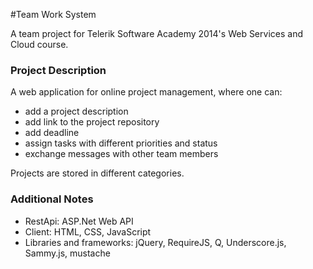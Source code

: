 #Team Work System

A team project for Telerik Software Academy 2014's Web Services and Cloud course.

### Project Description

A web application for online project management, where one can:

*	add a project description
*	add link to the project repository
*	add deadline
*	assign tasks with different priorities and status
*	exchange messages with other team members

Projects are stored in different categories.

### Additional Notes

*	RestApi: ASP.Net Web API
*	Client: HTML, CSS, JavaScript
*	Libraries and frameworks: jQuery, RequireJS, Q, Underscore.js, Sammy.js, mustache


